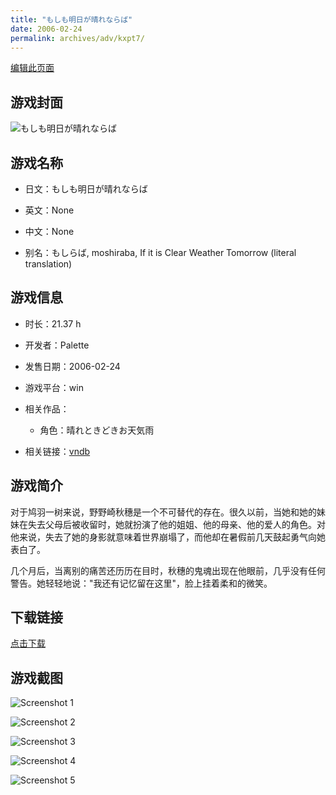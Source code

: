 ```yaml
---
title: "もしも明日が晴れならば"
date: 2006-02-24
permalink: archives/adv/kxpt7/
---
```

[编辑此页面](https://github.com/ACG-3/ADV3-source/blob/main/source/_posts/%E3%82%82%E3%81%97%E3%82%82%E6%98%8E%E6%97%A5%E3%81%8C%E6%99%B4%E3%82%8C%E3%81%AA%E3%82%89%E3%81%B0.md)

## 游戏封面

![もしも明日が晴れならば](https://pan.timero.xyz/d/onedrive/img_lib_001/%E3%82%82%E3%81%97%E3%82%82%E6%98%8E%E6%97%A5%E3%81%8C%E6%99%B4%E3%82%8C%E3%81%AA%E3%82%89%E3%81%B0_cover.avif)


## 游戏名称

- 日文：もしも明日が晴れならば
- 英文：None
- 中文：None

- 别名：もしらば, moshiraba, If it is Clear Weather Tomorrow (literal translation)


## 游戏信息

- 时长：21.37 h
- 开发者：Palette
- 发售日期：2006-02-24
- 游戏平台：win
- 相关作品：
   - 角色：晴れときどきお天気雨

- 相关链接：[vndb](https://vndb.org/v100)


## 游戏简介

对于鸠羽一树来说，野野崎秋穗是一个不可替代的存在。很久以前，当她和她的妹妹在失去父母后被收留时，她就扮演了他的姐姐、他的母亲、他的爱人的角色。对他来说，失去了她的身影就意味着世界崩塌了，而他却在暑假前几天鼓起勇气向她表白了。

几个月后，当离别的痛苦还历历在目时，秋穗的鬼魂出现在他眼前，几乎没有任何警告。她轻轻地说："我还有记忆留在这里"，脸上挂着柔和的微笑。




## 下载链接

[点击下载](https://pan.timero.xyz/onedrive/adv_lib_001/%E3%82%82%E3%81%97%E3%82%82%E6%98%8E%E6%97%A5%E3%81%8C%E6%99%B4%E3%82%8C%E3%81%AA%E3%82%89%E3%81%B0)


## 游戏截图


![Screenshot 1](https://pan.timero.xyz/d/onedrive/img_lib_001/%E3%82%82%E3%81%97%E3%82%82%E6%98%8E%E6%97%A5%E3%81%8C%E6%99%B4%E3%82%8C%E3%81%AA%E3%82%89%E3%81%B0_Screenshot_1.avif)

![Screenshot 2](https://pan.timero.xyz/d/onedrive/img_lib_001/%E3%82%82%E3%81%97%E3%82%82%E6%98%8E%E6%97%A5%E3%81%8C%E6%99%B4%E3%82%8C%E3%81%AA%E3%82%89%E3%81%B0_Screenshot_2.avif)

![Screenshot 3](https://pan.timero.xyz/d/onedrive/img_lib_001/%E3%82%82%E3%81%97%E3%82%82%E6%98%8E%E6%97%A5%E3%81%8C%E6%99%B4%E3%82%8C%E3%81%AA%E3%82%89%E3%81%B0_Screenshot_3.avif)

![Screenshot 4](https://pan.timero.xyz/d/onedrive/img_lib_001/%E3%82%82%E3%81%97%E3%82%82%E6%98%8E%E6%97%A5%E3%81%8C%E6%99%B4%E3%82%8C%E3%81%AA%E3%82%89%E3%81%B0_Screenshot_4.avif)

![Screenshot 5](https://pan.timero.xyz/d/onedrive/img_lib_001/%E3%82%82%E3%81%97%E3%82%82%E6%98%8E%E6%97%A5%E3%81%8C%E6%99%B4%E3%82%8C%E3%81%AA%E3%82%89%E3%81%B0_Screenshot_5.avif)

